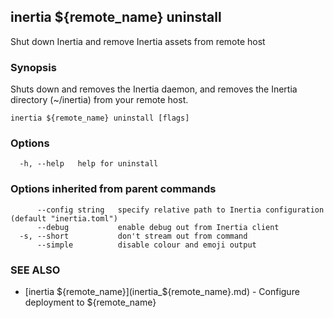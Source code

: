 ## inertia ${remote_name} uninstall

Shut down Inertia and remove Inertia assets from remote host

### Synopsis

Shuts down and removes the Inertia daemon, and removes the Inertia
directory (~/inertia) from your remote host.

```
inertia ${remote_name} uninstall [flags]
```

### Options

```
  -h, --help   help for uninstall
```

### Options inherited from parent commands

```
      --config string   specify relative path to Inertia configuration (default "inertia.toml")
      --debug           enable debug out from Inertia client
  -s, --short           don't stream out from command
      --simple          disable colour and emoji output
```

### SEE ALSO

* [inertia ${remote_name}](inertia_${remote_name}.md)	 - Configure deployment to ${remote_name}

